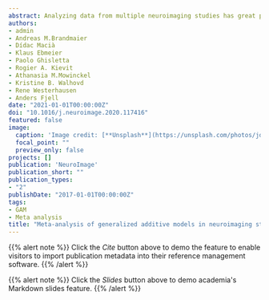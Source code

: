 ```yaml
---
abstract: Analyzing data from multiple neuroimaging studies has great potential in terms of increasing statistical power, enabling detection of effects of smaller magnitude than would be possible when analyzing each study separately and also allowing to systematically investigate between-study differences. Restrictions due to privacy or proprietary data as well as more practical concerns can make it hard to share neuroimaging datasets, such that analyzing all data in a common location might be impractical or impossible. Meta-analytic methods provide a way to overcome this issue, by combining aggregated quantities like model parameters or risk ratios. Most meta-analytic tools focus on parametric statistical models, and methods for meta-analyzing semi-parametric models like generalized additive models have not been well developed. Parametric models are often not appropriate in neuroimaging, where for instance age-brain relationships may take forms that are difficult to accurately describe using such models. In this paper we introduce meta-GAM, a method for meta-analysis of generalized additive models which does not require individual participant data, and hence is suitable for increasing statistical power while upholding privacy and other regulatory concerns. We extend previous works by enabling the analysis of multiple model terms as well as multivariate smooth functions. In addition, we show how meta-analytic p-values can be computed for smooth terms. The proposed methods are shown to perform well in simulation experiments, and are demonstrated in a real data analysis on hippocampal volume and self-reported sleep quality data from the Lifebrain consortium. We argue that application of meta-GAM is especially beneficial in lifespan neuroscience and imaging genetics. The methods are implemented in an accompanying R package metagam, which is also demonstrated.
authors:
- admin
- Andreas M.Brandmaier
- Dídac Macià
- Klaus Ebmeier
- Paolo Ghisletta
- Rogier A. Kievit
- Athanasia M.Mowinckel
- Kristine B. Walhovd
- Rene Westerhausen
- Anders Fjell
date: "2021-01-01T00:00:00Z"
doi: "10.1016/j.neuroimage.2020.117416"
featured: false
image:
  caption: 'Image credit: [**Unsplash**](https://unsplash.com/photos/jdD8gXaTZsc)'
  focal_point: ""
  preview_only: false
projects: []
publication: 'NeuroImage'
publication_short: ""
publication_types:
- "2"
publishDate: "2017-01-01T00:00:00Z"
tags:
- GAM
- Meta analysis
title: "Meta-analysis of generalized additive models in neuroimaging studies"
---
```


{{% alert note %}}
Click the *Cite* button above to demo the feature to enable visitors to import publication metadata into their reference management software.
{{% /alert %}}

{{% alert note %}}
Click the *Slides* button above to demo academia's Markdown slides feature.
{{% /alert %}}

